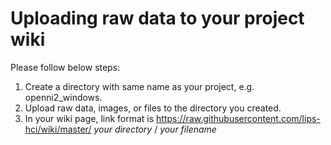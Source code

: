 # Uploading raw data to your project wiki
Please follow below steps:
1. Create a directory with same name as your project, e.g. openni2_windows.
2. Upload raw data, images, or files to the directory you created.
3. In your wiki page, link format is https://raw.githubusercontent.com/lips-hci/wiki/master/ *your directory* / *your filename*

